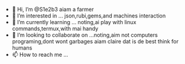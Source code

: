 - 👋 Hi, I’m @S1e2b3 aiam a farmer
- 👀 I’m interested in ... json,rubi,gems,and machines interaction
- 🌱 I’m currently learning ... noting,ai play with linux commands,termux,with mai handy
- 💞️ I’m looking to collaborate on ...noting,aim not computers programing,dont wont garbages aiam claire dat is de best think for humans
- 📫 How to reach me ...

<!---
S1e2b3/S1e2b3 is a ✨ special ✨ repository because its `README.md` (this file) appears on your GitHub profile.
You can click the Preview link to take a look at your changes.
--->
